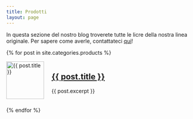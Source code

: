 ```yaml
---
title: Prodotti
layout: page
---
```

In questa sezione del nostro blog troverete tutte le licre della nostra linea originale. Per sapere come averle, contattateci [qui](https://ig.me/m/caketussy)!

{% for post in site.categories.products %}
  <div style="display: flex; align-items: center; margin-bottom: 20px;">
    <img src="{% if post.thumbnail %}{{ post.thumbnail | prepend: site.baseurl }}{% else %}{{ site.baseurl }}/assets/images/default-thumb.png{% endif %}" alt="{{ post.title }}" style="width: 100px; height: auto; margin-right: 20px;">
    <div>
      <h2><a href="{{ site.baseurl }}{{ post.url }}">{{ post.title }}</a></h2>
      <p>{{ post.excerpt }}</p>
    </div>
  </div>
{% endfor %}


